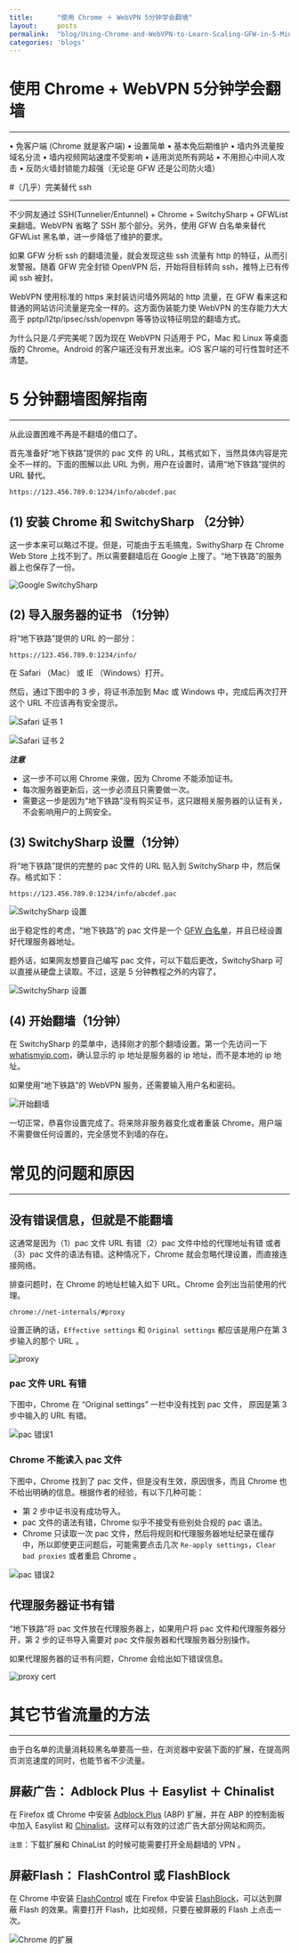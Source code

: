 ```yaml
---
title:      "使用 Chrome ＋ WebVPN 5分钟学会翻墙"
layout:     posts
permalink:  "blog/Using-Chrome-and-WebVPN-to-Learn-Scaling-GFW-in-5-Minutes"
categories: 'blogs'
---
```



# 使用 Chrome + WebVPN 5分钟学会翻墙

---------------------------------

&#8226; 免客户端 (Chrome 就是客户端) &#8226; 设置简单 &#8226; 基本免后期维护 &#8226; 墙内外流量按域名分流 &#8226; 墙内视频网站速度不受影响 &#8226; 适用浏览所有网站 &#8226; 不用担心中间人攻击 &#8226; 反防火墙封锁能力超强（无论是 GFW 还是公司防火墙）


#（几乎）完美替代 ssh 

--------

不少网友通过 SSH(Tunnelier/Entunnel) + Chrome + SwitchySharp + GFWList 来翻墙。WebVPN 省略了 SSH 那个部分。另外，使用 GFW 白名单来替代 GFWList 黑名单，进一步降低了维护的要求。

如果 GFW 分析 ssh 的翻墙流量，就会发现这些 ssh 流量有 http 的特征，从而引发警报。随着 GFW 完全封锁 OpenVPN 后，开始将目标转向 ssh，推特上已有传闻 ssh 被封。

WebVPN 使用标准的 https 来封装访问墙外网站的 http 流量，在 GFW 看来这和普通的网站访问流量是完全一样的。这方面伪装能力使 WebVPN 的生存能力大大高于 pptp/l2tp/ipsec/ssh/openvpn 等等协议特征明显的翻墙方式。

为什么只是*几乎*完美呢？因为现在 WebVPN 只适用于 PC，Mac 和 Linux 等桌面版的 Chrome。Android 的客户端还没有开发出来。iOS 客户端的可行性暂时还不清楚。


# 5 分钟翻墙图解指南

----------

从此设置困难不再是不翻墙的借口了。

首先准备好“地下铁路”提供的 pac 文件 的 URL，其格式如下，当然具体内容是完全不一样的。下面的图解以此 URL 为例，用户在设置时，请用“地下铁路”提供的 URL 替代。

```
https://123.456.789.0:1234/info/abcdef.pac
```

## (1) 安装 Chrome 和 SwitchySharp （2分钟）

这一步本来可以略过不提。但是，可能由于五毛搞鬼，SwithySharp 在 Chrome Web Store 上找不到了。所以需要翻墙后在 Google 上搜了。“地下铁路”的服务器上也保存了一份。

![Google SwitchySharp](http://i.imgur.com/snbir.png)


## (2) 导入服务器的证书 （1分钟）

将“地下铁路”提供的 URL 的一部分：

```
https://123.456.789.0:1234/info/
```

在 Safari （Mac） 或 IE （Windows）打开。

然后，通过下图中的 3 步，将证书添加到 Mac 或 Windows 中，完成后再次打开这个 URL 不应该再有安全提示。

![Safari 证书 1](http://i.imgur.com/zDPRg.png)

![Safari 证书 2](http://i.imgur.com/0qOxb.png)


***注意***

* 这一步不可以用 Chrome 来做，因为 Chrome 不能添加证书。
* 每次服务器更新后，这一步必须且只需要做一次。
* 需要这一步是因为“地下铁路”没有购买证书，这只跟相关服务器的认证有关，不会影响用户的上网安全。

## (3) SwitchySharp 设置（1分钟）

将“地下铁路”提供的完整的 pac 文件的 URL 贴入到 SwitchySharp 中，然后保存。格式如下：

```
https://123.456.789.0:1234/info/abcdef.pac
```

![SwitchySharp 设置](http://i.imgur.com/WCYw9.png)

出于稳定性的考虑，“地下铁路”的 pac 文件是一个 [GFW 白名单](https://github.com/n0wa11/gfw_whitelist)，并且已经设置好代理服务器地址。

题外话，如果网友想要自己编写 pac 文件，可以下载后更改，SwitchySharp 可以直接从硬盘上读取。不过，这是 5 分钟教程之外的内容了。

![SwitchySharp 设置](http://i.imgur.com/K7VSN.png)


## (4) 开始翻墙（1分钟）

在 SwitchySharp 的菜单中，选择刚才的那个翻墙设置。第一个先访问一下 [whatismyip.com](whatismyip.com)，确认显示的 ip 地址是服务器的 ip 地址，而不是本地的 ip 地址。

如果使用“地下铁路”的 WebVPN 服务，还需要输入用户名和密码。

![开始翻墙](http://i.imgur.com/IXNqi.png)

一切正常，恭喜你设置完成了。将来除非服务器变化或者重装 Chrome，用户端不需要做任何设置的，完全感觉不到墙的存在。


# 常见的问题和原因

----------

## 没有错误信息，但就是不能翻墙

这通常是因为（1）pac 文件 URL 有错（2）pac 文件中给的代理地址有错 或者（3）pac 文件的语法有错。这种情况下，Chrome 就会忽略代理设置，而直接连接网络。

排查问题时，在 Chrome 的地址栏输入如下 URL。Chrome 会列出当前使用的代理。

```
chrome://net-internals/#proxy
```

设置正确的话，`Effective settings` 和 `Original settings` 都应该是用户在第 3 步输入的那个 URL 。

![proxy](http://i.imgur.com/AGZJJ.png)


### pac 文件 URL 有错

下图中，Chrome 在 “Original settings” 一栏中没有找到 pac 文件， 原因是第 3 步中输入的 URL 有错。

![pac 错误1](http://i.imgur.com/JzrfD.png)


### Chrome 不能读入 pac 文件

下图中，Chrome 找到了 pac 文件，但是没有生效，原因很多，而且 Chrome 也不给出明确的信息。根据作者的经验，有以下几种可能：

* 第 2 步中证书没有成功导入。
* pac 文件的语法有错，Chrome 似乎不接受有些别处合规的 pac 语法。
* Chrome 只读取一次 pac 文件，然后将规则和代理服务器地址纪录在缓存中，所以即使更正问题后，可能需要点击几次 `Re-apply settings`，`Clear bad proxies` 或者重启 Chrome 。

![pac 错误2](http://i.imgur.com/7iPjB.png)



## 代理服务器证书有错

“地下铁路”将 pac 文件放在代理服务器上，如果用户将 pac 文件和代理服务器分开，第 2 步的证书导入需要对 pac 文件服务器和代理服务器分别操作。

如果代理服务器的证书有问题，Chrome 会给出如下错误信息。

![proxy cert](http://i.imgur.com/Sritx.png)


# 其它节省流量的方法

----------------

由于白名单的流量消耗较黑名单要高一些，在浏览器中安装下面的扩展，在提高网页浏览速度的同时，也能节省不少流量。

## 屏蔽广告： Adblock Plus ＋ Easylist ＋ Chinalist

在 Firefox 或 Chrome 中安装 [Adblock Plus](http://adblockplus.org/en/) (ABP) 扩展，并在 ABP 的控制面板中加入 Easylist 和 [Chinalist](http://code.google.com/p/adblock-chinalist/)。这样可以有效的过滤广告大部分网站和网页。

`注意`：下载扩展和 ChinaList 的时候可能需要打开全局翻墙的 VPN 。

## 屏蔽Flash： FlashControl 或 FlashBlock

在 Chrome 中安装 [FlashControl](https://chrome.google.com/webstore/detail/flashcontrol/mfidmkgnfgnkihnjeklbekckimkipmoe) 或在 Firefox 中安装 [FlashBlock](https://addons.mozilla.org/zh-cn/firefox/addon/flashblock/)，可以达到屏蔽 Flash 的效果。需要打开 Flash，比如视频，只要在被屏蔽的 Flash 上点击一次。

![Chrome 的扩展](http://i.imgur.com/VfMUA.png)
